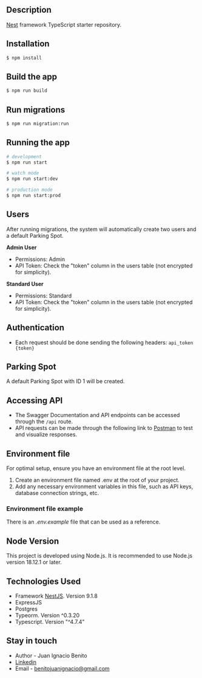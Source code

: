 ## Description

[Nest](https://github.com/nestjs/nest) framework TypeScript starter repository.

## Installation

```bash
$ npm install
```

## Build the app

```bash
$ npm run build
```

## Run migrations

```bash
$ npm run migration:run
```

## Running the app

```bash
# development
$ npm run start

# watch mode
$ npm run start:dev

# production mode
$ npm run start:prod
```

## Users

After running migrations, the system will automatically create two users and a default Parking Spot.

**Admin User**

- Permissions: Admin
- API Token: Check the "token" column in the users table (not encrypted for simplicity).

**Standard User**

- Permissions: Standard
- API Token: Check the "token" column in the users table (not encrypted for simplicity).

## Authentication

- Each request should be done sending the following headers:
  `api_token {token}`

## Parking Spot

A default Parking Spot with ID 1 will be created.

## Accessing API

- The Swagger Documentation and API endpoints can be accessed through the `/api` route.
- API requests can be made through the following link to [Postman](https://api.postman.com/collections/23196460-e431cacf-ed7f-4f85-ac26-248d8099c17e?access_key=PMAT-01HNJJ3FHFNSVC12TE5HQM7X5F) to test and visualize responses.

## Environment file

For optimal setup, ensure you have an environment file at the root level.

1. Create an environment file named .env at the root of your project.
2. Add any necessary environment variables in this file, such as API keys, database connection strings, etc.

### Environment file example

There is an _.env.example_ file that can be used as a reference.

## Node Version

This project is developed using Node.js. It is recommended to use Node.js version 18.12.1 or later.

## Technologies Used

- Framework [NestJS](https://nestjs.com/). Version 9.1.8
- ExpressJS
- Postgres
- Typeorm. Version ^0.3.20
- Typescript. Version "^4.7.4"

## Stay in touch

- Author - Juan Ignacio Benito
- [Linkedin](https://www.linkedin.com/in/juan-ignacio-benito-861127163)
- Email - benitojuanignacio@gmail.com
